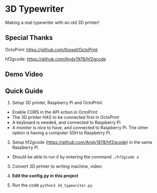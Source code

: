 # 3D Typewriter
Making a real typewriter with an old 3D printer!

## Special Thanks
OctoPrint: https://github.com/foosel/OctoPrint

hf2gcode: https://github.com/Andy1978/hf2gcode

## Demo Video

## Quick Guide
1. Setup 3D printer, Raspberry Pi and OctoPrint. 
  * Enable CORS in the API sction in OctoPrint
  * The 3D printer HAS to be connected first in OctoPrint
  * A keyboard is needed, and connected to Raspberry Pi
  * A monitor is nice to have, and connected to Raspberry Pi. The other option is having a computer SSH to Raspberry Pi.

2. Setup hf2gcode (https://github.com/Andy1978/hf2gcode) in the same Raspberry Pi
  * Should be able to run it by entering the command `./hf2gcode a`
  
3. Convert 3D printer to writing machine, video:

4. **Edit the config.py in this project**

5. Run the code `python3 3d_typewriter.py`
